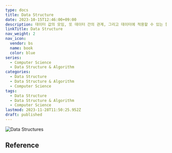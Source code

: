 ```yaml
---
type: docs
title: Data Structure
date: 2023-10-15T12:46:00+09:00
description: 데이터 값의 모임, 또 데이터 간의 관계, 그리고 데이터에 적용할 수 있는 함수나 명령
linkTitle: Data Structure
nav_weight: 2
nav_icon:
  vendor: bs
  name: book
  color: blue
series:
  - Computer Science
  - Data Structure & Algorithm
categories:
  - Data Structure
  - Data Structure & Algorithm
  - Computer Science
tags:
  - Data Structure
  - Data Structure & Algorithm
  - Computer Science
lastmod: 2023-11-28T11:50:25.952Z
draft: published
---
```


![Data Structures](/computer-science/data-structures.png#center "https://www.linkedin.com/pulse/data-structure-smriti-saini")

## Reference
